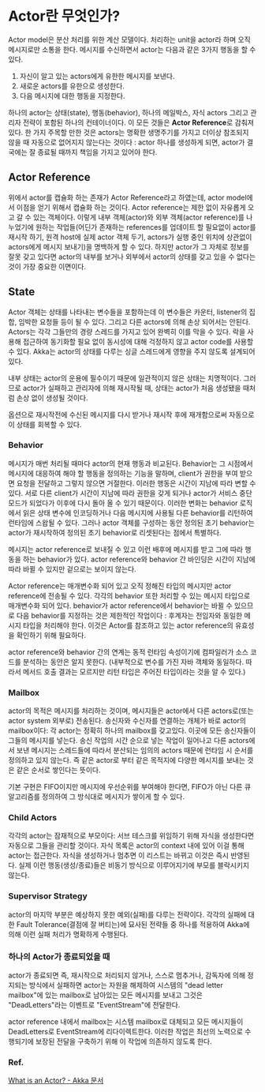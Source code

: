 # Actor란 무엇인가?

Actor model은 분산 처리를 위한 계산 모델이다. 처리하는 unit을 actor라 하며 오직 메시지로만 소통을 한다. 메시지를 수신하면서 actor는 다음과 같은 3가지 행동을 할 수 있다. 

1. 자신이 알고 있는 actors에게 유한한 메시지를 보낸다.
2. 새로운 actors를 유한으로 생성한다.
3. 다음 메시지에 대한 행동을 지정한다.

하나의 actor는 상태(state), 행동(behavior), 하나의 메일박스, 자식 actors 그리고 관리자 전략이 포함된 하나의 컨테이너이다. 이 모든 것들은 **Actor Reference**로 감춰져 있다. 한 가지 주목할 만한 것은 actors는 명확한 생명주기를 가지고 더이상 참조되지 않을 때 자동으로 없어지지 않는다는 것이다 : actor 하나를 생성하게 되면, actor가 결국에는 잘 종료될 때까지 책임을 가지고 있어야 한다.

## Actor Reference

위에서 actor를 캡슐화 하는 존재가 Actor Reference라고 하였는데, actor model에서 이점을 얻기 위해서 캡슐화  하는 것이다. Actor reference는 제한 없이 자유롭게 오고 갈 수 있는 객체이다. 이렇게 내부 객체(actor)와 외부 객체(actor reference)를 나누었기에 원하는 작업들(어딘가 존재하는 references를 업데이트 할 필요없이 actor를 재시작 하기, 원격 host에 실제 actor 객체 두기, actors가 실행 중인 위치에 상관없이 actors에게 메시지 보내기)을  명백하게 할 수 있다.  하지만 actor가 그 자체로 정보를 잘못 갖고 있다면 actor의 내부를 보거나 외부에서 actor의 상태를 갖고 있을 수 없다는 것이 가장 중요한 이면이다.

## State

 Actor 객체는 상태를 나타내는 변수들을 포함하는데 이 변수들은 카운터, listener의 집합, 임박한 요청들 등이 될 수 있다. 그리고 다른 actors에 의해 손상 되어서는 안된다. Actors는 각각 그들만의 경량 스레드를 가지고 있어 완벽히 이를 막을 수 있다. 락을 사용해 접근하여 동기화할 필요 없이 동시성에 대해 걱정하지 않고 actor code를 사용할 수 있다.  Akka는 actor의 상태를 다루는 싱글 스레드에게 영향을 주지 않도록 설계되어 있다.

내부 상태는 actor의 운용에 필수이기 때문에 일관적이지 않은 상태는 치명적이다. 그러므로 actor가 실패하고 관리자에 의해 재시작될 때, 상태는 actor가 처음 생성됐을 때처럼 손상 없이 생성될 것이다.

옵션으로 재시작전에 수신된 메시지를 다시 받거나 재시작 후에 재개함으로써 자동으로 이 상태를 회복할 수 있다.

### Behavior

메시지가 매번 처리될 때마다 actor의 현재 행동과 비교된다. Behavior는 그 시점에서 메시지에 대응하여 해야 할 행동을 정의하는 기능을 말하며, client가 권한을 부여 받으면 요청을 전달하고 그렇지 않으면 거절한다. 이러한 행동은 시간이 지남에 따라 변할 수 있다. 서로 다른 client가 시간이 지남에 따라 권한을 갖게 되거나 actor가 서비스 중단 모드가 되었다가 이후에 다시 돌아 올 수 있기 때문이다. 이러한 변화는 behavior 로직에서 읽은 상태 변수에 인코딩하거나 다음 메시지에 사용될 다른 behavior를 리턴하여 런타임에 스왑될 수 있다. 그러나 actor 객체를 구성하는 동안 정의된 초기 behavior는 actor가 재시작하여 정의된 초기 behavior로 리셋된다는 점에서 특별하다.

메시지는 actor reference로 보내질 수 있고 이런 배후에 메시지를 받고 그에 따라 행동을 하는 behavior가 있다. actor reference와 behavior 간 바인딩은 시간이 지남에 따라 바뀔 수 있지만 겉으로는 보이지 않는다.

Actor reference는 매개변수화 되어 있고 오직 정해진 타입의 메시지만 actor reference에 전송될 수 있다. 각각의 behavior 또한 처리할 수 있는 메시지 타입으로 매개변수화 되어 있다. behavior가 actor reference에서 behavior는 바뀔 수 있으므로 다음 behavior를 지정하는 것은 제한적인 작업이다 : 후계자는 전임자와 동일한 메시지 타입을 처리해야 한다. 이것은 Actor를 참조하고 있는 actor reference의 유효성을 확인하기 위해 필요하다.

actor reference와 behavior 간의 연계는 동적 런타임 속성이기에 컴파일러가 소스 코드를 분석하는 동안은 알지 못한다. (내부적으로 변수를 가진 자바 객체와 동일하다. 따라서 메서드 호출 결과는 모르지만 리턴 타입은 주어진 타입이라는 것을 알 수 있다.)

### Mailbox

actor의 목적은 메시지를 처리하는 것이며, 메시지들은 actor에서 다른 actors로(또는 actor system 외부로) 전송된다. 송신자와 수신자를 연결하는 개체가 바로 actor의 mailbox이다: 각 actor는 정확히 하나의 mailbox를 갖고있다. 이곳에 모든 송신자들이 그들의 메시지를 넣는다. 송신 작업의 시간 순으로 넣는 작업이 일어나고 다른 actors에서 보낸 메시지는 스레드들에 따라서 분산되는 임의의 actors 때문에 런타임 시 순서를 정의하고 있지 않는다. 즉 같은 actor로 부터 같은 목적지에 다양한 메시지를 보내는 것은 같은 순서로 쌓인다는 뜻이다. 

기본 구현은 FIFO이지만 메시지에 우선순위를 부여해야 한다면, FIFO가 아닌 다른 큐 알고리즘를 정의하여 그 방식대로 메시지가 쌓이게 할 수 있다.

### Child Actors

각각의 actor는 잠재적으로 부모이다: 서브 테스크를 위임하기 위해 자식을 생성한다면 자동으로 그들을 관리할 것이다. 자식 목록은 actor의 context 내에 있어 이걸 통해 actor는 접근한다. 자식을 생성하거나 멈추면 이 리스트는 바뀌고 이것은 즉시 반영된다. 실제 이런 행동(생성/종료)들은 비동기 방식으로 이루어지기에 부모를 블락시키지 않는다.

### Supervisor Strategy

actor의 마지막 부분은 예상하지 못한 예외(실패)를 다루는 전략이다. 각각의 실패에 대한 Fault Tolerance(결점에 잘 버티는)에 묘사된 전략들 중 하나를 적용하여 Akka에 의해 이런 실패 처리가 명확하게 수행된다.

### 하나의 Actor가 종료되었을 때

actor가 종료되면 즉, 재시작으로 처리되지 않거나, 스스로 멈추거나, 감독자에 의해 정지되는 방식에서 실패하면 actor는 자원을 해제하여 시스템의 "dead letter mailbox"에 있는 mailbox로 남아있는 모든 메시지를 보내고 그것은 "DeadLetters"라는 이벤트로 "EventStream"에 전달한다.

actor reference 내에서 mailbox는 시스템 mailbox로 대체되고 모든 메시지들이 DeadLetters로 EventStream에 리다이렉트한다. 이러한 작업은 최선의 노력으로 수행되기에 보장된 전달을 구축하기 위해 이 작업에 의존하지 않도록 한다.

### Ref.

[What is an Actor? - Akka 문서](https://doc.akka.io/docs/akka/current/general/actors.html)
